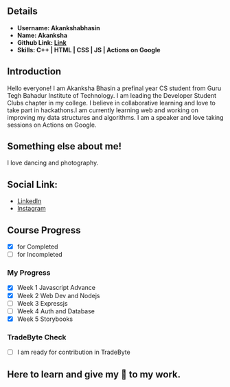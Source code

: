 ## Details

- **Username: Akankshabhasin**
- **Name: Akanksha**
- **Github Link: [Link](https://github.com/akankshabhasin)**
- **Skills: C++ \| HTML \| CSS \| JS \| Actions on Google**

## Introduction

Hello everyone! I am Akanksha Bhasin a prefinal year CS student from Guru Tegh Bahadur Institute of Technology. I am leading the Developer Student Clubs chapter in my college. I believe in collaborative learning and love to take part in hackathons.I am currently learning web and working on improving my data structures and algorithms. I am a speaker and love taking sessions on Actions on Google.

## Something else about me!

I love dancing and photography.

## Social Link:

- [LinkedIn](https://www.linkedin.com/in/akankshabhasin/)
- [Instagram](https://www.instagram.com/akankshab786/)

## Course Progress

- [x] for Completed
- [ ] for Incompleted 

### My Progress

- [x] Week 1 Javascript Advance
- [x] Week 2 Web Dev and Nodejs
- [ ] Week 3 Expressjs
- [ ] Week 4 Auth and Database
- [x] Week 5 Storybooks

### TradeByte Check

- [ ] I am ready for contribution in TradeByte

## Here to learn and give my 💯 to my work.
